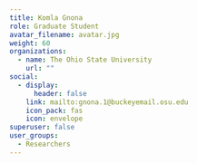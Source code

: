 ```yaml
---
title: Komla Gnona
role: Graduate Student
avatar_filename: avatar.jpg
weight: 60
organizations:
  - name: The Ohio State University
    url: ""
social:
  - display:
      header: false
    link: mailto:gnona.1@buckeyemail.osu.edu
    icon_pack: fas
    icon: envelope
superuser: false
user_groups:
  - Researchers
---
```


